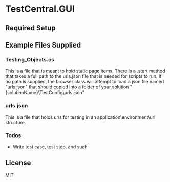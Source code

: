 ﻿# TestCentral.GUI

## Required Setup
## Example Files Supplied
### Testing_Objects.cs
This is a file that is meant to hold static page items. There is a .start method that takes a full path to the urls.json file that is needed for scripts to run. If no path is supplied, the browser class will attempt to load a json file named "urls.json" that should copied into a folder of your solution "{solutionName}\TestConfig\urls.json"
### urls.json
This is a file that holds urls for testing in an application\environment\url structure.

### Todos

 - Write test case, test step, and such

License
----

MIT